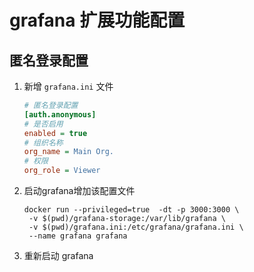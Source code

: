 # grafana 扩展功能配置



## 匿名登录配置

1. 新增 `grafana.ini` 文件

   ```ini
   # 匿名登录配置
   [auth.anonymous]
   # 是否启用
   enabled = true
   # 组织名称
   org_name = Main Org.
   # 权限
   org_role = Viewer
   ```

2. 启动grafana增加该配置文件

   ```shell
   docker run --privileged=true  -dt -p 3000:3000 \
    -v $(pwd)/grafana-storage:/var/lib/grafana \
    -v $(pwd)/grafana.ini:/etc/grafana/grafana.ini \
    --name grafana grafana
   ```

3. 重新启动 grafana